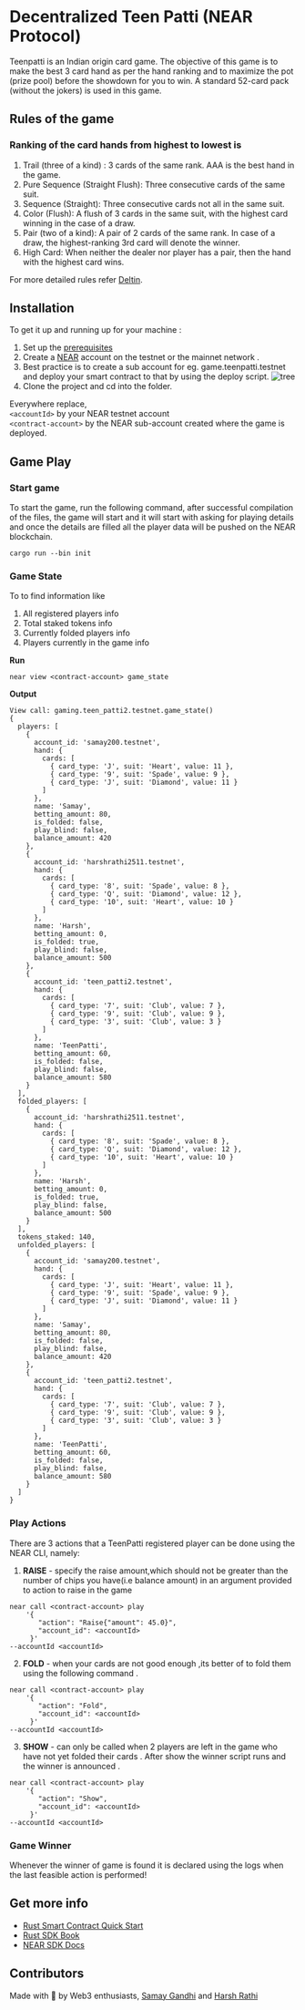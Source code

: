 # Decentralized Teen Patti (NEAR Protocol)
Teenpatti is an Indian origin card game. The objective of this game is to make the best 3 card hand as per the hand ranking and to maximize the pot (prize pool) before the showdown for you to win. A standard 52-card pack (without the jokers) is used in this game.

## Rules of the game

### Ranking of the card hands from highest to lowest is

1) Trail (three of a kind) : 3 cards of the same rank. AAA is the best hand in the game.
2) Pure Sequence (Straight Flush): Three consecutive cards of the same suit.
3) Sequence (Straight): Three consecutive cards not all in the same suit.
4) Color (Flush): A flush of 3 cards in the same suit, with the highest card winning in the case of a draw.
5) Pair (two of a kind): A pair of 2 cards of the same rank. In case of a draw, the highest-ranking 3rd card will denote the winner.
6) High Card: When neither the dealer nor player has a pair, then the hand with the highest card wins.

For more detailed rules refer [Deltin](https://www.deltin.com/games/indian-flush-teen-patti#:~:text=In%20this%20game%2C%20the%20dealer,best%20hand%20wins%20the%20round.). 

## Installation

To get it up and running up for your machine :

1) Set up the [prerequisites](https://github.com/near/near-sdk-rs#pre-requisites)
2) Create a [NEAR](https://wallet.near.org/) account on the testnet or the mainnet network . 
3) Best practice is to create a sub account for eg. game.teenpatti.testnet and deploy your smart contract to that by using the deploy script.
![tree](https://user-images.githubusercontent.com/75066364/173606222-d22c643f-063a-477a-a2ce-2f8db8c5d750.jpg)
4) Clone the project and cd into the folder. 
 
Everywhere replace,<br> 
    `<accountId>` by your NEAR testnet account <br>
    `<contract-account>` by the NEAR sub-account created where the game is deployed.


## Game Play

### Start game
To start the game, run the following command, after successful compilation of the files, the game will start and it will start with asking for playing details and once the details are filled all the player data will be pushed on the NEAR blockchain. 
```
cargo run --bin init
```
### Game State
To to find information like 
1) All registered players info
2) Total staked tokens info
3) Currently folded players info
4) Players currently in the game info 

**Run**
```
near view <contract-account> game_state
```

**Output**
```
View call: gaming.teen_patti2.testnet.game_state()
{
  players: [
    {
      account_id: 'samay200.testnet',
      hand: {
        cards: [
          { card_type: 'J', suit: 'Heart', value: 11 },
          { card_type: '9', suit: 'Spade', value: 9 },
          { card_type: 'J', suit: 'Diamond', value: 11 }
        ]
      },
      name: 'Samay',
      betting_amount: 80,
      is_folded: false,
      play_blind: false,
      balance_amount: 420
    },
    {
      account_id: 'harshrathi2511.testnet',
      hand: {
        cards: [
          { card_type: '8', suit: 'Spade', value: 8 },
          { card_type: 'Q', suit: 'Diamond', value: 12 },
          { card_type: '10', suit: 'Heart', value: 10 }
        ]
      },
      name: 'Harsh',
      betting_amount: 0,
      is_folded: true,
      play_blind: false,
      balance_amount: 500
    },
    {
      account_id: 'teen_patti2.testnet',
      hand: {
        cards: [
          { card_type: '7', suit: 'Club', value: 7 },
          { card_type: '9', suit: 'Club', value: 9 },
          { card_type: '3', suit: 'Club', value: 3 }
        ]
      },
      name: 'TeenPatti',
      betting_amount: 60,
      is_folded: false,
      play_blind: false,
      balance_amount: 580
    }
  ],
  folded_players: [
    {
      account_id: 'harshrathi2511.testnet',
      hand: {
        cards: [
          { card_type: '8', suit: 'Spade', value: 8 },
          { card_type: 'Q', suit: 'Diamond', value: 12 },
          { card_type: '10', suit: 'Heart', value: 10 }
        ]
      },
      name: 'Harsh',
      betting_amount: 0,
      is_folded: true,
      play_blind: false,
      balance_amount: 500
    }
  ],
  tokens_staked: 140,
  unfolded_players: [
    {
      account_id: 'samay200.testnet',
      hand: {
        cards: [
          { card_type: 'J', suit: 'Heart', value: 11 },
          { card_type: '9', suit: 'Spade', value: 9 },
          { card_type: 'J', suit: 'Diamond', value: 11 }
        ]
      },
      name: 'Samay',
      betting_amount: 80,
      is_folded: false,
      play_blind: false,
      balance_amount: 420
    },
    {
      account_id: 'teen_patti2.testnet',
      hand: {
        cards: [
          { card_type: '7', suit: 'Club', value: 7 },
          { card_type: '9', suit: 'Club', value: 9 },
          { card_type: '3', suit: 'Club', value: 3 }
        ]
      },
      name: 'TeenPatti',
      betting_amount: 60,
      is_folded: false,
      play_blind: false,
      balance_amount: 580
    }
  ]
} 
```

### Play Actions

There are 3 actions that a TeenPatti registered player can be done using the NEAR CLI, namely:
1) **RAISE** - specify the raise amount,which should not be greater than the number of chips you have(i.e balance amount) in an argument provided to action to raise in the game 

```
near call <contract-account> play 
    '{
       "action": "Raise{"amount": 45.0}", 
       "account_id": <accountId>
     }' 
--accountId <accountId>
```
 
2) **FOLD** - when your cards are not good enough ,its better of to fold them using the following command . 

 ```
 near call <contract-account> play 
     '{
        "action": "Fold", 
        "account_id": <accountId>
      }' 
--accountId <accountId>
 ```
 
3) **SHOW** - can only be called when 2 players are left in the game who have not yet folded their cards . After show the winner script runs and the winner is           announced . 

 ```
 near call <contract-account> play 
     '{
        "action": "Show", 
        "account_id": <accountId>
      }' 
--accountId <accountId>
 ```
 
 ### Game Winner
 Whenever the winner of game is found it is declared using the logs when the last feasible action is performed!
 
 ## Get more info

* [Rust Smart Contract Quick Start](https://docs.near.org/docs/develop/contracts/rust/intro)
* [Rust SDK Book](https://www.near-sdk.io/)
* [NEAR SDK Docs](https://www.near-sdk.io/)

## Contributors
Made with 💖 by Web3 enthusiasts, [Samay Gandhi](https://www.github.com/gandhisamay) and [Harsh Rathi](https://github.com/harshRathi2511)
